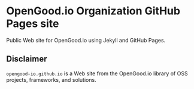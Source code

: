 # OpenGood.io Organization GitHub Pages site

Public Web site for OpenGood.io using Jekyll and GitHub Pages.

## Disclaimer

`opengood-io.github.io` is a Web site from the OpenGood.io library of OSS projects, frameworks, and solutions.


